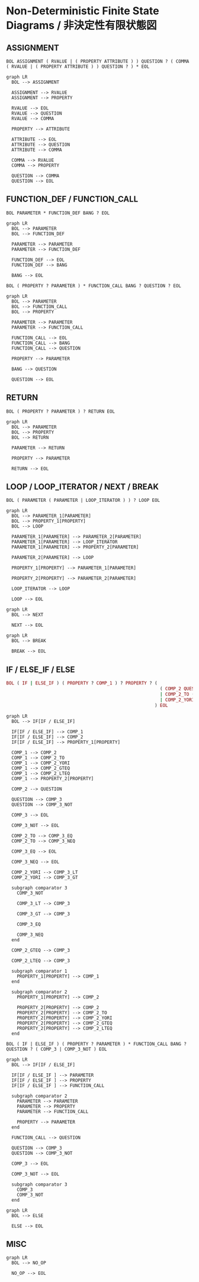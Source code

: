 # Non-Deterministic Finite State Diagrams / 非決定性有限状態図

## ASSIGNMENT

`BOL ASSIGNMENT ( RVALUE | ( PROPERTY ATTRIBUTE ) ) QUESTION ? ( COMMA ( RVALUE | ( PROPERTY ATTRIBUTE ) ) QUESTION ? ) * EOL`

```mermaid
graph LR
  BOL --> ASSIGNMENT

  ASSIGNMENT --> RVALUE
  ASSIGNMENT --> PROPERTY

  RVALUE --> EOL
  RVALUE --> QUESTION
  RVALUE --> COMMA

  PROPERTY --> ATTRIBUTE

  ATTRIBUTE --> EOL
  ATTRIBUTE --> QUESTION
  ATTRIBUTE --> COMMA

  COMMA --> RVALUE
  COMMA --> PROPERTY

  QUESTION --> COMMA
  QUESTION --> EOL
```

## FUNCTION\_DEF / FUNCTION\_CALL

`BOL PARAMETER * FUNCTION_DEF BANG ? EOL`

```mermaid
graph LR
  BOL --> PARAMETER
  BOL --> FUNCTION_DEF

  PARAMETER --> PARAMETER
  PARAMETER --> FUNCTION_DEF

  FUNCTION_DEF --> EOL
  FUNCTION_DEF --> BANG

  BANG --> EOL
```

`BOL ( PROPERTY ? PARAMETER ) * FUNCTION_CALL BANG ? QUESTION ? EOL`

```mermaid
graph LR
  BOL --> PARAMETER
  BOL --> FUNCTION_CALL
  BOL --> PROPERTY

  PARAMETER --> PARAMETER
  PARAMETER --> FUNCTION_CALL

  FUNCTION_CALL --> EOL
  FUNCTION_CALL --> BANG
  FUNCTION_CALL --> QUESTION

  PROPERTY --> PARAMETER

  BANG --> QUESTION

  QUESTION --> EOL
```

## RETURN

`BOL ( PROPERTY ? PARAMETER ) ? RETURN EOL`

```mermaid
graph LR
  BOL --> PARAMETER
  BOL --> PROPERTY
  BOL --> RETURN

  PARAMETER --> RETURN

  PROPERTY --> PARAMETER

  RETURN --> EOL
```

## LOOP / LOOP\_ITERATOR / NEXT / BREAK

`BOL ( PARAMETER ( PARAMETER | LOOP_ITERATOR ) ) ? LOOP EOL`

```mermaid
graph LR
  BOL --> PARAMETER_1[PARAMETER]
  BOL --> PROPERTY_1[PROPERTY]
  BOL --> LOOP

  PARAMETER_1[PARAMETER] --> PARAMETER_2[PARAMETER]
  PARAMETER_1[PARAMETER] --> LOOP_ITERATOR
  PARAMETER_1[PARAMETER] --> PROPERTY_2[PARAMETER]

  PARAMETER_2[PARAMETER] --> LOOP

  PROPERTY_1[PROPERTY] --> PARAMETER_1[PARAMETER]

  PROPERTY_2[PROPERTY] --> PARAMETER_2[PARAMETER]

  LOOP_ITERATOR --> LOOP

  LOOP --> EOL
```

```mermaid
graph LR
  BOL --> NEXT

  NEXT --> EOL
```

```mermaid
graph LR
  BOL --> BREAK

  BREAK --> EOL
```

## IF / ELSE\_IF / ELSE

```rb
BOL ( IF | ELSE_IF ) ( PROPERTY ? COMP_1 ) ? PROPERTY ? (
                                                          ( COMP_2 QUESTION | COMP_2_GTEQ | COMP_2_LTEQ ) COMP_3
                                                          | COMP_2_TO ( COMP_3_EQ | COMP_3_NEQ)
                                                          | COMP_2_YORI ( COMP_3_LT | COMP_3_GT )
                                                        ) EOL
```

```mermaid
graph LR
  BOL --> IF[IF / ELSE_IF]

  IF[IF / ELSE_IF] --> COMP_1
  IF[IF / ELSE_IF] --> COMP_2
  IF[IF / ELSE_IF] --> PROPERTY_1[PROPERTY]

  COMP_1 --> COMP_2
  COMP_1 --> COMP_2_TO
  COMP_1 --> COMP_2_YORI
  COMP_1 --> COMP_2_GTEQ
  COMP_1 --> COMP_2_LTEQ
  COMP_1 --> PROPERTY_2[PROPERTY]

  COMP_2 --> QUESTION

  QUESTION --> COMP_3
  QUESTION --> COMP_3_NOT

  COMP_3 --> EOL

  COMP_3_NOT --> EOL

  COMP_2_TO --> COMP_3_EQ
  COMP_2_TO --> COMP_3_NEQ

  COMP_3_EQ --> EOL

  COMP_3_NEQ --> EOL

  COMP_2_YORI --> COMP_3_LT
  COMP_2_YORI --> COMP_3_GT

  subgraph comparator 3
    COMP_3_NOT

    COMP_3_LT --> COMP_3

    COMP_3_GT --> COMP_3

    COMP_3_EQ

    COMP_3_NEQ
  end

  COMP_2_GTEQ --> COMP_3

  COMP_2_LTEQ --> COMP_3

  subgraph comparator 1
    PROPERTY_1[PROPERTY] --> COMP_1
  end

  subgraph comparator 2
    PROPERTY_1[PROPERTY] --> COMP_2

    PROPERTY_2[PROPERTY] --> COMP_2
    PROPERTY_2[PROPERTY] --> COMP_2_TO
    PROPERTY_2[PROPERTY] --> COMP_2_YORI
    PROPERTY_2[PROPERTY] --> COMP_2_GTEQ
    PROPERTY_2[PROPERTY] --> COMP_2_LTEQ
  end
```

`BOL ( IF | ELSE_IF ) ( PROPERTY ? PARAMETER ) * FUNCTION_CALL BANG ? QUESTION ? ( COMP_3 | COMP_3_NOT ) EOL`

```mermaid
graph LR
  BOL --> IF[IF / ELSE_IF]

  IF[IF / ELSE_IF ] --> PARAMETER
  IF[IF / ELSE_IF ] --> PROPERTY
  IF[IF / ELSE_IF ] --> FUNCTION_CALL

  subgraph comparator 2
    PARAMETER --> PARAMETER
    PARAMETER --> PROPERTY
    PARAMETER --> FUNCTION_CALL

    PROPERTY --> PARAMETER
  end

  FUNCTION_CALL --> QUESTION

  QUESTION --> COMP_3
  QUESTION --> COMP_3_NOT

  COMP_3 --> EOL

  COMP_3_NOT --> EOL

  subgraph comparator 3
    COMP_3
    COMP_3_NOT
  end
```

```mermaid
graph LR
  BOL --> ELSE

  ELSE --> EOL
```

## MISC

```mermaid
graph LR
  BOL --> NO_OP

  NO_OP --> EOL
```
